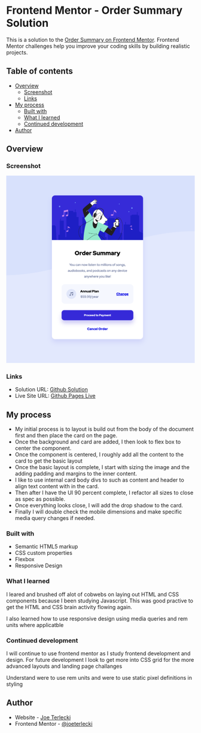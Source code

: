 # Frontend Mentor - Order Summary Solution

This is a solution to the [Order Summary on Frontend Mentor](https://www.frontendmentor.io/challenges/order-summary-component-QlPmajDUj/hub). Frontend Mentor challenges help you improve your coding skills by building realistic projects.

## Table of contents

- [Overview](#overview)
  - [Screenshot](#screenshot)
  - [Links](#links)
- [My process](#my-process)
  - [Built with](#built-with)
  - [What I learned](#what-i-learned)
  - [Continued development](#continued-development)
- [Author](#author)

## Overview

### Screenshot

![My Screenshot](./starter/images/order-summary-complete.png)

### Links

- Solution URL: [Github Solution](https://github.com/joeterlecki/order-summary-component)
- Live Site URL: [Github Pages Live](https://joeterlecki.github.io/order-summary-component/)

## My process

- My initial process is to layout is build out from the body of the document first and then place the card on the page.
- Once the background and card are added, I then look to flex box to center the component.
- Once the component is centered, I roughly add all the content to the card to get the basic layout
- Once the basic layout is complete, I start with sizing the image and the adding padding and margins to the inner content.
- I like to use internal card body divs to such as content and header to align text content with in the card.
- Then after I have the UI 90 percent complete, I refactor all sizes to close as spec as possible.
- Once everything looks close, I will add the drop shadow to the card.
- Finally I will double check the mobile dimensions and make specific media query changes if needed.

### Built with

- Semantic HTML5 markup
- CSS custom properties
- Flexbox
- Responsive Design

### What I learned

I leared and brushed off alot of cobwebs on laying out HTML and CSS components because I been studying Javascript. This was good practive to get the HTML and CSS brain activity flowing again.

I also learned how to use responsive design using media queries and rem units where applicatble

### Continued development

I will continue to use frontend mentor as I study frontend development and design. For future development I look to get more into CSS grid for the more advanced layouts and landing page challanges

Understand were to use rem units and were to use static pixel definitions in styling

## Author

- Website - [Joe Terlecki](https://joeterlecki.io)
- Frontend Mentor - [@joeterlecki](https://www.frontendmentor.io/profile/joeterlecki)
